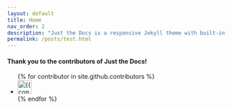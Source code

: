 ```yaml
---
layout: default
title: Home
nav_order: 2
description: "Just the Docs is a responsive Jekyll theme with built-in search that is easily customizable and hosted on GitHub Pages."
permalink: /posts/test.html
---
```

#### Thank you to the contributors of Just the Docs!

<ul class="list-style-none">
{% for contributor in site.github.contributors %}
  <li class="d-inline-block mr-1">
     <a href="{{ contributor.html_url }}"><img src="{{ contributor.avatar_url }}" width="32" height="32" alt="{{ contributor.login }}"/></a>
  </li>
{% endfor %}
</ul>